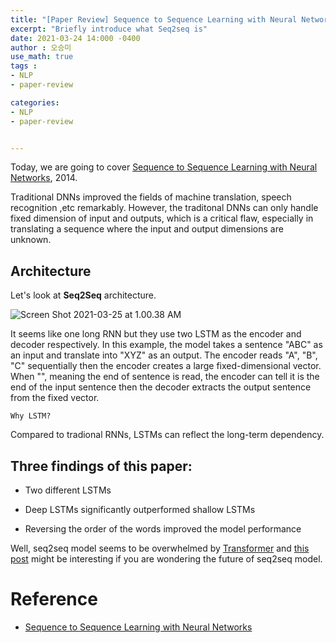 ```yaml
---
title: "[Paper Review] Sequence to Sequence Learning with Neural Networks"
excerpt: "Briefly introduce what Seq2seq is"
date: 2021-03-24 14:000 -0400
author : 오승미
use_math: true
tags :
- NLP
- paper-review

categories:
- NLP
- paper-review


---
```




Today, we are going to cover [Sequence to Sequence Learning with Neural Networks](https://arxiv.org/pdf/1409.3215.pdf), 2014. 

Traditional DNNs improved the fields of machine translation, speech recognition ,etc remarkably. However, the traditonal DNNs can only handle fixed dimension of input and outputs, which is a critical flaw, especially in translating a sequence where the input and output dimensions are unknown.

## Architecture

Let's look at **Seq2Seq** architecture.

![Screen Shot 2021-03-25 at 1.00.38 AM](/assets/2021-03-24-nlp4.png)

It seems like one long RNN but they use two LSTM as the encoder and decoder respectively. In this example, the model takes a sentence "ABC" as an input and translate into "XYZ" as an output. The encoder reads "A", "B", "C" sequentially then the encoder creates a large fixed-dimensional vector. When "<EOS>", meaning the end of sentence is read, the encoder can tell it is the end of the input sentence then the decoder extracts the output sentence from the fixed vector. 

`Why LSTM?`

Compared to tradional RNNs, LSTMs can reflect the long-term dependency.

 

## Three findings of this paper:

- Two different LSTMs

- Deep LSTMs significantly outperformed shallow LSTMs

- Reversing the order of the words improved the model performance



Well, seq2seq model seems to be overwhelmed by [Transformer](https://arxiv.org/abs/1706.03762) and [this post](https://towardsdatascience.com/is-the-race-over-for-seq2seq-models-adef2b24841c) might be interesting if you are wondering the future of seq2seq model.

# Reference

- [Sequence to Sequence Learning with Neural Networks](https://arxiv.org/pdf/1409.3215.pdf)


